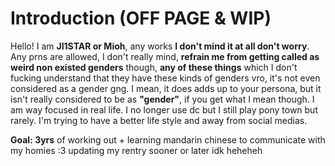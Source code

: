 # Introduction (OFF PAGE & WIP)
Hello! I am __JI1STAR or Mioh__, any works __I don't mind it at all don't worry__. Any prns are allowed, I don't really mind, __refrain me from getting called as weird non existed genders__ though, __any of these things__ which I don't fucking understand that they have these kinds of genders vro, it's not even considered as a gender gng. I mean, it does adds up to your persona, but it isn't really considered to be as __"gender"__, if you get what I mean though. I am way focused in real life. I no longer use dc but I still play pony town but rarely. I'm trying to have a better life style and away from social medias.


__Goal: 3yrs__ of working out + learning mandarin chinese to communicate with my homies :3
updating my rentry sooner or later idk heheheh
